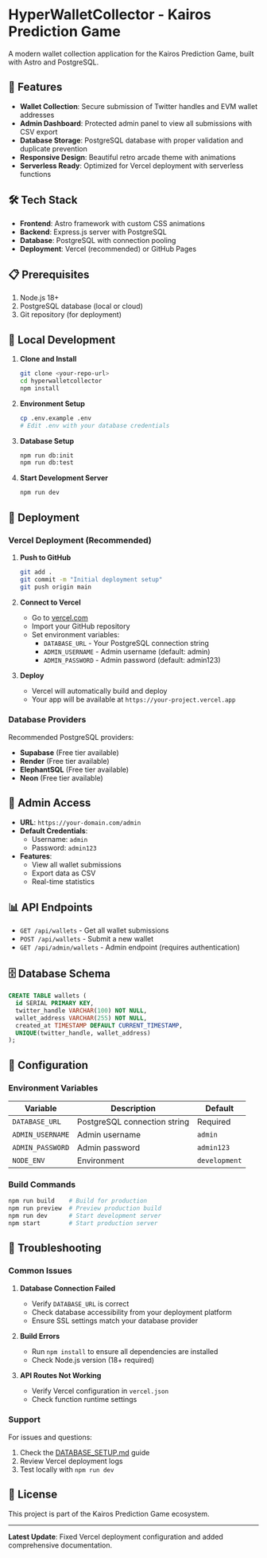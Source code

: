 # HyperWalletCollector - Kairos Prediction Game

A modern wallet collection application for the Kairos Prediction Game, built with Astro and PostgreSQL.

## 🚀 Features

- **Wallet Collection**: Secure submission of Twitter handles and EVM wallet addresses
- **Admin Dashboard**: Protected admin panel to view all submissions with CSV export
- **Database Storage**: PostgreSQL database with proper validation and duplicate prevention
- **Responsive Design**: Beautiful retro arcade theme with animations
- **Serverless Ready**: Optimized for Vercel deployment with serverless functions

## 🛠️ Tech Stack

- **Frontend**: Astro framework with custom CSS animations
- **Backend**: Express.js server with PostgreSQL
- **Database**: PostgreSQL with connection pooling
- **Deployment**: Vercel (recommended) or GitHub Pages

## 📋 Prerequisites

1. Node.js 18+ 
2. PostgreSQL database (local or cloud)
3. Git repository (for deployment)

## 🔧 Local Development

1. **Clone and Install**
   ```bash
   git clone <your-repo-url>
   cd hyperwalletcollector
   npm install
   ```

2. **Environment Setup**
   ```bash
   cp .env.example .env
   # Edit .env with your database credentials
   ```

3. **Database Setup**
   ```bash
   npm run db:init
   npm run db:test
   ```

4. **Start Development Server**
   ```bash
   npm run dev
   ```

## 🚀 Deployment

### Vercel Deployment (Recommended)

1. **Push to GitHub**
   ```bash
   git add .
   git commit -m "Initial deployment setup"
   git push origin main
   ```

2. **Connect to Vercel**
   - Go to [vercel.com](https://vercel.com)
   - Import your GitHub repository
   - Set environment variables:
     - `DATABASE_URL` - Your PostgreSQL connection string
     - `ADMIN_USERNAME` - Admin username (default: admin)
     - `ADMIN_PASSWORD` - Admin password (default: admin123)

3. **Deploy**
   - Vercel will automatically build and deploy
   - Your app will be available at `https://your-project.vercel.app`

### Database Providers

Recommended PostgreSQL providers:
- **Supabase** (Free tier available)
- **Render** (Free tier available)
- **ElephantSQL** (Free tier available)
- **Neon** (Free tier available)

## 🔐 Admin Access

- **URL**: `https://your-domain.com/admin`
- **Default Credentials**: 
  - Username: `admin`
  - Password: `admin123`
- **Features**:
  - View all wallet submissions
  - Export data as CSV
  - Real-time statistics

## 📊 API Endpoints

- `GET /api/wallets` - Get all wallet submissions
- `POST /api/wallets` - Submit a new wallet
- `GET /api/admin/wallets` - Admin endpoint (requires authentication)

## 🗄️ Database Schema

```sql
CREATE TABLE wallets (
  id SERIAL PRIMARY KEY,
  twitter_handle VARCHAR(100) NOT NULL,
  wallet_address VARCHAR(255) NOT NULL,
  created_at TIMESTAMP DEFAULT CURRENT_TIMESTAMP,
  UNIQUE(twitter_handle, wallet_address)
);
```

## 🔧 Configuration

### Environment Variables

| Variable | Description | Default |
|----------|-------------|---------|
| `DATABASE_URL` | PostgreSQL connection string | Required |
| `ADMIN_USERNAME` | Admin username | `admin` |
| `ADMIN_PASSWORD` | Admin password | `admin123` |
| `NODE_ENV` | Environment | `development` |

### Build Commands

```bash
npm run build    # Build for production
npm run preview  # Preview production build
npm run dev      # Start development server
npm start        # Start production server
```

## 🐛 Troubleshooting

### Common Issues

1. **Database Connection Failed**
   - Verify `DATABASE_URL` is correct
   - Check database accessibility from your deployment platform
   - Ensure SSL settings match your database provider

2. **Build Errors**
   - Run `npm install` to ensure all dependencies are installed
   - Check Node.js version (18+ required)

3. **API Routes Not Working**
   - Verify Vercel configuration in `vercel.json`
   - Check function runtime settings

### Support

For issues and questions:
1. Check the [DATABASE_SETUP.md](DATABASE_SETUP.md) guide
2. Review Vercel deployment logs
3. Test locally with `npm run dev`

## 📝 License

This project is part of the Kairos Prediction Game ecosystem.

---

**Latest Update**: Fixed Vercel deployment configuration and added comprehensive documentation.